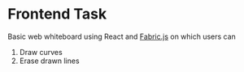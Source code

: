 # Frontend Task

Basic web whiteboard using React and [Fabric.js](http://fabricjs.com/articles/) on which users can

1. Draw curves
2. Erase drawn lines
